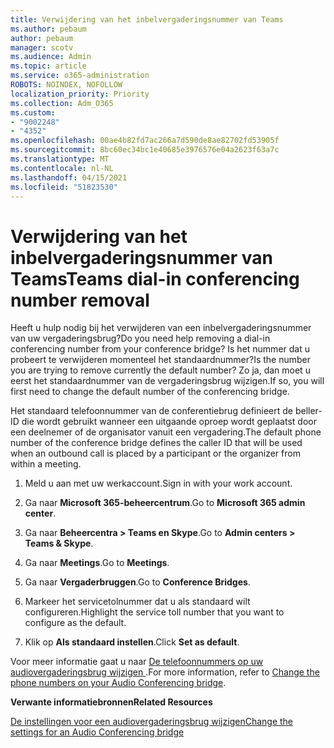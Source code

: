 ```yaml
---
title: Verwijdering van het inbelvergaderingsnummer van Teams
ms.author: pebaum
author: pebaum
manager: scotv
ms.audience: Admin
ms.topic: article
ms.service: o365-administration
ROBOTS: NOINDEX, NOFOLLOW
localization_priority: Priority
ms.collection: Adm_O365
ms.custom:
- "9002248"
- "4352"
ms.openlocfilehash: 00ae4b82fd7ac266a7d590de8ae82702fd53905f
ms.sourcegitcommit: 8bc60ec34bc1e40685e3976576e04a2623f63a7c
ms.translationtype: MT
ms.contentlocale: nl-NL
ms.lasthandoff: 04/15/2021
ms.locfileid: "51823530"
---
```

# <a name="teams-dial-in-conferencing-number-removal"></a><span data-ttu-id="b5032-102">Verwijdering van het inbelvergaderingsnummer van Teams</span><span class="sxs-lookup"><span data-stu-id="b5032-102">Teams dial-in conferencing number removal</span></span>

<span data-ttu-id="b5032-103">Heeft u hulp nodig bij het verwijderen van een inbelvergaderingsnummer van uw vergaderingsbrug?</span><span class="sxs-lookup"><span data-stu-id="b5032-103">Do you need help removing a dial-in conferencing number from your conference bridge?</span></span> <span data-ttu-id="b5032-104">Is het nummer dat u probeert te verwijderen momenteel het standaardnummer?</span><span class="sxs-lookup"><span data-stu-id="b5032-104">Is the number you are trying to remove currently the default number?</span></span> <span data-ttu-id="b5032-105">Zo ja, dan moet u eerst het standaardnummer van de vergaderingsbrug wijzigen.</span><span class="sxs-lookup"><span data-stu-id="b5032-105">If so, you will first need to change the default number of the conferencing bridge.</span></span>

<span data-ttu-id="b5032-106">Het standaard telefoonnummer van de conferentiebrug definieert de beller-ID die wordt gebruikt wanneer een uitgaande oproep wordt geplaatst door een deelnemer of de organisator vanuit een vergadering.</span><span class="sxs-lookup"><span data-stu-id="b5032-106">The default phone number of the conference bridge defines the caller ID that will be used when an outbound call is placed by a participant or the organizer from within a meeting.</span></span>

1. <span data-ttu-id="b5032-107">Meld u aan met uw werkaccount.</span><span class="sxs-lookup"><span data-stu-id="b5032-107">Sign in with your work account.</span></span>

2. <span data-ttu-id="b5032-108">Ga naar **Microsoft 365-beheercentrum**.</span><span class="sxs-lookup"><span data-stu-id="b5032-108">Go to **Microsoft 365 admin center**.</span></span>

3. <span data-ttu-id="b5032-109">Ga naar **Beheercentra > Teams en Skype**.</span><span class="sxs-lookup"><span data-stu-id="b5032-109">Go to **Admin centers > Teams & Skype**.</span></span>

4. <span data-ttu-id="b5032-110">Ga naar **Meetings**.</span><span class="sxs-lookup"><span data-stu-id="b5032-110">Go to **Meetings**.</span></span>

5. <span data-ttu-id="b5032-111">Ga naar **Vergaderbruggen**.</span><span class="sxs-lookup"><span data-stu-id="b5032-111">Go to **Conference Bridges**.</span></span>

6. <span data-ttu-id="b5032-112">Markeer het servicetolnummer dat u als standaard wilt configureren.</span><span class="sxs-lookup"><span data-stu-id="b5032-112">Highlight the service toll number that you want to configure as the default.</span></span>

7. <span data-ttu-id="b5032-113">Klik op **Als standaard instellen**.</span><span class="sxs-lookup"><span data-stu-id="b5032-113">Click **Set as default**.</span></span>

<span data-ttu-id="b5032-114">Voor meer informatie gaat u naar [De telefoonnummers op uw audiovergaderingsbrug wijzigen ](https://docs.microsoft.com/microsoftteams/change-the-phone-numbers-on-your-audio-conferencing-bridge).</span><span class="sxs-lookup"><span data-stu-id="b5032-114">For more information, refer to [Change the phone numbers on your Audio Conferencing bridge](https://docs.microsoft.com/microsoftteams/change-the-phone-numbers-on-your-audio-conferencing-bridge).</span></span>

<span data-ttu-id="b5032-115">**Verwante informatiebronnen**</span><span class="sxs-lookup"><span data-stu-id="b5032-115">**Related Resources**</span></span>

[<span data-ttu-id="b5032-116">De instellingen voor een audiovergaderingsbrug wijzigen</span><span class="sxs-lookup"><span data-stu-id="b5032-116">Change the settings for an Audio Conferencing bridge</span></span>](https://docs.microsoft.com/microsoftteams/change-the-settings-for-an-audio-conferencing-bridge)
